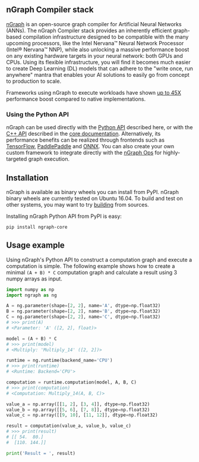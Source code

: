 ## nGraph Compiler stack

[nGraph][ngraph_github] is an open-source graph compiler for Artificial 
Neural Networks (ANNs). The nGraph Compiler stack provides an inherently 
efficient graph-based compilation infrastructure designed to be compatible 
with the many upcoming processors, like the Intel Nervana&trade; Neural Network 
Processor (Intel&reg; Nervana&trade; NNP), while also unlocking a massive performance 
boost on any existing hardware targets in your neural network: both GPUs 
and CPUs. Using its flexible infrastructure, you will find it becomes 
much easier to create Deep Learning (DL) models that can adhere to the 
"write once, run anywhere" mantra that enables your AI solutions to easily
go from concept to production to scale.

Frameworks using nGraph to execute workloads have shown [up to 45X] performance 
boost compared to native implementations.

### Using the Python API 

nGraph can be used directly with the [Python API][api_python] described here, or 
with the [C++ API][api_cpp] described in the [core documentation]. Alternatively, 
its performance benefits can be realized through frontends such as 
[TensorFlow][frontend_tf], [PaddlePaddle][paddle_paddle] and [ONNX][frontend_onnx].
You can also create your own custom framework to integrate directly with the 
[nGraph Ops] for highly-targeted graph execution.

## Installation

nGraph is available as binary wheels you can install from PyPI. nGraph binary 
wheels are currently tested on Ubuntu 16.04. To build and test on other 
systems, you may want to try [building][ngraph_building] from sources.

Installing nGraph Python API from PyPI is easy:

    pip install ngraph-core

## Usage example

Using nGraph's Python API to construct a computation graph and execute a 
computation is simple. The following example shows how to create a minimal 
`(A + B) * C` computation graph and calculate a result using 3 numpy arrays 
as input.


```python
import numpy as np
import ngraph as ng

A = ng.parameter(shape=[2, 2], name='A', dtype=np.float32)
B = ng.parameter(shape=[2, 2], name='B', dtype=np.float32)
C = ng.parameter(shape=[2, 2], name='C', dtype=np.float32)
# >>> print(A)
# <Parameter: 'A' ([2, 2], float)>

model = (A + B) * C
# >>> print(model)
# <Multiply: 'Multiply_14' ([2, 2])>

runtime = ng.runtime(backend_name='CPU')
# >>> print(runtime)
# <Runtime: Backend='CPU'>

computation = runtime.computation(model, A, B, C)
# >>> print(computation)
# <Computation: Multiply_14(A, B, C)>

value_a = np.array([[1, 2], [3, 4]], dtype=np.float32)
value_b = np.array([[5, 6], [7, 8]], dtype=np.float32)
value_c = np.array([[9, 10], [11, 12]], dtype=np.float32)

result = computation(value_a, value_b, value_c)
# >>> print(result)
# [[ 54.  80.]
#  [110. 144.]]

print('Result = ', result)
```

[up to 45X]: https://ai.intel.com/ngraph-compiler-stack-beta-release/
[frontend_onnx]: https://pypi.org/project/ngraph-onnx/
[paddle_paddle]: https://ngraph.nervanasys.com/docs/latest/frameworks/paddle_integ.html 
[frontend_tf]: https://pypi.org/project/ngraph-tensorflow-bridge/
[ngraph_github]: https://github.com/NervanaSystems/ngraph "nGraph on GitHub"
[ngraph_building]: https://github.com/NervanaSystems/ngraph/blob/master/python/BUILDING.md "Building nGraph"
[api_python]: https://ngraph.nervanasys.com/docs/latest/python_api/ "nGraph's Python API documentation"
[api_cpp]: https://ngraph.nervanasys.com/docs/latest/backend-support/cpp-api.html
[core documentation]: https://ngraph.nervanasys.com/docs/latest/core/overview.html
[nGraph Ops]: http://ngraph.nervanasys.com/docs/latest/ops/index.html


